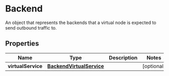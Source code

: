 

# Backend

An object that represents the backends that a virtual node is expected to send outbound traffic to.

## Properties

| Name | Type | Description | Notes |
|------------ | ------------- | ------------- | -------------|
|**virtualService** | [**BackendVirtualService**](BackendVirtualService.md) |  |  [optional] |



